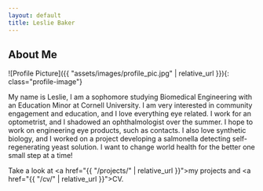 ```yaml
---
layout: default
title: Leslie Baker
---
```


## About Me


![Profile Picture]({{ "assets/images/profile_pic.jpg" | relative_url }}){: class="profile-image"}


My name is Leslie, I am a sophomore studying Biomedical Engineering with an Education Minor at Cornell University. I am very interested in community engagement and education, and I love everything eye related. I work for an optometrist, and I shadowed an ophthalmologist over the summer. I hope to work on engineering eye products, such as contacts. I also love synthetic biology, and I worked on a project developing a salmonella detecting self-regenerating yeast solution. I want to change world health for the better one small step at a time!
 


Take a look at <a href="{{ "/projects/" | relative_url }}">my projects</a> and <a href="{{ "/cv/" | relative_url }}">CV</a>.
